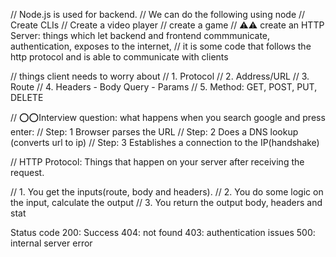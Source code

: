 //  Node.js is used for backend.
// We can do the following using node
// Create CLIs
// Create a video player
// create a game
// ⚠️⚠️ create an HTTP Server: things which let backend and frontend commmunicate, authentication, exposes to the internet,
// it is some code that follows the http protocol and is able to communicate with clients


// things client needs to worry about
// 1. Protocol
// 2. Address/URL
// 3. Route
// 4. Headers - Body Query - Params
// 5. Method: GET, POST, PUT, DELETE


// ⭕⭕Interview question: what happens when you search google and press enter:
// Step: 1 Browser parses the URL
//  Step: 2 Does a DNS lookup (converts url to ip)
//  Step: 3 Establishes a connection to the IP(handshake)

// HTTP Protocol: Things that happen on your server after receiving the request.

// 1. You get the inputs(route, body and headers).
// 2. You do some logic on the input, calculate the output
// 3. You return the output body, headers and stat

Status code
200: Success
404: not found
403: authentication issues
500: internal server error